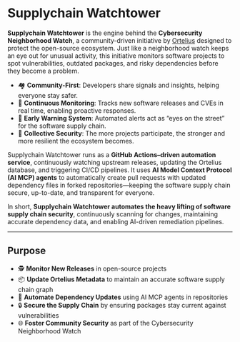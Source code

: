 # Supplychain Watchtower

**Supplychain Watchtower** is the engine behind the **Cybersecurity Neighborhood Watch**, a community-driven initiative by [Ortelius](https://github.com/ortelius) designed to protect the open-source ecosystem. Just like a neighborhood watch keeps an eye out for unusual activity, this initiative monitors software projects to spot vulnerabilities, outdated packages, and risky dependencies before they become a problem.

- 🏘️ **Community-First**: Developers share signals and insights, helping everyone stay safer.  
- 👀 **Continuous Monitoring**: Tracks new software releases and CVEs in real time, enabling proactive responses.  
- 🚨 **Early Warning System**: Automated alerts act as “eyes on the street” for the software supply chain.  
- 🤝 **Collective Security**: The more projects participate, the stronger and more resilient the ecosystem becomes.

Supplychain Watchtower runs as a **GitHub Actions–driven automation service**, continuously watching upstream releases, updating the Ortelius database, and triggering CI/CD pipelines. It uses **AI Model Context Protocol (AI MCP) agents** to automatically create pull requests with updated dependency files in forked repositories—keeping the software supply chain secure, up-to-date, and transparent for everyone.

In short, **Supplychain Watchtower automates the heavy lifting of software supply chain security**, continuously scanning for changes, maintaining accurate dependency data, and enabling AI-driven remediation pipelines.

---

## Purpose

- 🕵️ **Monitor New Releases** in open-source projects  
- 📦 **Update Ortelius Metadata** to maintain an accurate software supply chain graph  
- 🤖 **Automate Dependency Updates** using AI MCP agents in repositories  
- 🔒 **Secure the Supply Chain** by ensuring packages stay current against vulnerabilities  
- 🌐 **Foster Community Security** as part of the Cybersecurity Neighborhood Watch  
